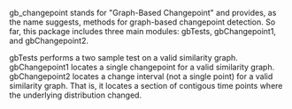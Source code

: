 gb_changepoint stands for "Graph-Based Changepoint" and provides, as the name suggests, methods for graph-based changepoint detection. So far, this package includes three main modules: gbTests, gbChangepoint1, and gbChangepoint2.  
  
gbTests performs a two sample test on a valid similarity graph.  
gbChangepoint1 locates a single changepoint for a valid similarity graph.  
gbChangepoint2 locates a change interval (not a single point) for a valid similarity graph. That is, it locates a section of contigous time points where the underlying distribution changed.